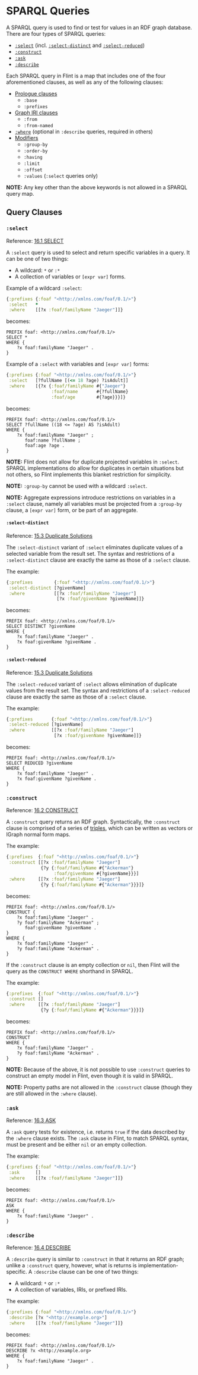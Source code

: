 # SPARQL Queries

A SPARQL query is used to find or test for values in an RDF graph database. There are four types of SPARQL queries:
- [`:select`](query.md#select) (incl. [`:select-distinct`](query.md#select-distinct) and [`:select-reduced`](query.md#select-reduced))
- [`:construct`](query.md#construct)
- [`:ask`](query.md#ask)
- [`:describe`](query.md#describe)

Each SPARQL query in Flint is a map that includes one of the four aforementioned clauses, as well as any of the following clauses:

- [Prologue clauses](prologue.md)
  - `:base`
  - `:prefixes`
- [Graph IRI clauses](graph.md)
  - `:from`
  - `:from-named`
- [`:where`](where.md) (optional in `:describe` queries, required in others)
- [Modifiers](modifier.md)
  - `:group-by`
  - `:order-by`
  - `:having`
  - `:limit`
  - `:offset`
  - `:values` (`:select` queries only)

**NOTE:** Any key other than the above keywords is not allowed in a SPARQL query map.

## Query Clauses

### `:select`

Reference: [16.1 SELECT](https://www.w3.org/TR/sparql11-query/#select)

A `:select` query is used to select and return specific variables in a query. It can be one of two things:
- A wildcard: `*` or `:*`
- A collection of variables or `[expr var]` forms.

Example of a wildcard `:select`:
```clojure
{:prefixes {:foaf "<http://xmlns.com/foaf/0.1/>"}
 :select   *
 :where    [[?x :foaf/familyName "Jaeger"]]}
```
becomes:
```sparql
PREFIX foaf: <http://xmlns.com/foaf/0.1/>
SELECT *
WHERE {
    ?x foaf:familyName "Jaeger" .
}
```

Example of a `:select` with variables and `[expr var]` forms:
```clojure
{:prefixes {:foaf "<http://xmlns.com/foaf/0.1/>"}
 :select   [?fullName [(<= 18 ?age) ?isAdult]]
 :where    [{?x {:foaf/familyName #{"Jaeger"}
                 :foaf/name       #{?fullName}
                 :foaf/age        #{?age}}}]}
```
becomes:
```sparql
PREFIX foaf: <http://xmlns.com/foaf/0.1/>
SELECT ?fullName ((18 <= ?age) AS ?isAdult)
WHERE {
    ?x foaf:familyName "Jaeger" ;
       foaf:name ?fullName ;
       foaf:age ?age .
}
```

**NOTE:** Flint does not allow for duplicate projected variables in `:select`. SPARQL implementations do allow for duplicates in certain situations but not others, so Flint implements this blanket restriction for simplicity.

**NOTE:** `:group-by` cannot be used with a wildcard `:select`.

**NOTE:** Aggregate expressions introduce restrictions on variables in a `:select` clause, namely all variables must be projected from a `:group-by` clause, a `[expr var]` form, or be part of an aggregate.

#### `:select-distinct`

Reference: [15.3 Duplicate Solutions](https://www.w3.org/TR/sparql11-query/#modDuplicates)

The `:select-distinct` variant of `:select` eliminates duplicate values of a selected variable from the result set. The syntax and restrictions of a `:select-distinct` clause are exactly the same as those of a `:select` clause.

The example:
```clojure
{:prefixes        {:foaf "<http://xmlns.com/foaf/0.1/>"}
 :select-distinct [?givenName]
 :where           [[?x :foaf/familyName "Jaeger"]
                   [?x :foaf/givenName ?givenName]]}
```
becomes:
```sparql
PREFIX foaf: <http://xmlns.com/foaf/0.1/>
SELECT DISTINCT ?givenName
WHERE {
    ?x foaf:familyName "Jaeger" .
    ?x foaf:givenName ?givenName .
}
```

#### `:select-reduced`

Reference: [15.3 Duplicate Solutions](https://www.w3.org/TR/sparql11-query/#modDuplicates)

The `:select-reduced` variant of `:select` allows elimination of duplicate values from the result set. The syntax and restrictions of a `:select-reduced` clause are exactly the same as those of a `:select` clause.

The example:
```clojure
{:prefixes       {:foaf "<http://xmlns.com/foaf/0.1/>"}
 :select-reduced [?givenName]
 :where          [[?x :foaf/familyName "Jaeger"]
                  [?x :foaf/givenName ?givenName]]}
```
becomes:
```sparql
PREFIX foaf: <http://xmlns.com/foaf/0.1/>
SELECT REDUCED ?givenName
WHERE {
    ?x foaf:familyName "Jaeger" .
    ?x foaf:givenName ?givenName .
}
```

### `:construct`

Reference: [16.2 CONSTRUCT](https://www.w3.org/TR/sparql11-query/#construct)

A `:construct` query returns an RDF graph. Syntactically, the `:construct` clause is comprised of a series of [triples](triple.md), which can be written as vectors or IGraph normal form maps.

The example:
```clojure
{:prefixes  {:foaf "<http://xmlns.com/foaf/0.1/>"}
 :construct [[?x :foaf/familyName "Jaeger"]
             {?y {:foaf/familyName #{"Ackerman"}
                  :foaf/givenName #{?givenName}}}]
 :where     [[?x :foaf/familyName "Jaeger"]
             {?y {:foaf/familyName #{"Ackerman"}}}]}
```
becomes:
```sparql
PREFIX foaf: <http://xmlns.com/foaf/0.1/>
CONSTRUCT {
    ?x foaf:familyName "Jaeger" .
    ?y foaf:familyName "Ackerman" ;
       foaf:givenName ?givenName .
}
WHERE {
    ?x foaf:familyName "Jaeger" .
    ?y foaf:familyName "Ackerman" .
}
```

If the `:construct` clause is an empty collection or `nil`, then Flint will the query as the `CONSTRUCT WHERE` shorthand in SPARQL.

The example:
```clojure
{:prefixes  {:foaf "<http://xmlns.com/foaf/0.1/>"}
 :construct []
 :where     [[?x :foaf/familyName "Jaeger"]
             {?y {:foaf/familyName #{"Ackerman"}}}]}
```
becomes:
```
PREFIX foaf: <http://xmlns.com/foaf/0.1/>
CONSTRUCT
WHERE {
    ?x foaf:familyName "Jaeger" .
    ?y foaf:familyName "Ackerman" .
}
```

**NOTE:** Because of the above, it is not possible to use `:construct` queries to construct an empty model in Flint, even though it is valid in SPARQL.

**NOTE:** Property paths are not allowed in the `:construct` clause (though they are still allowed in the `:where` clause).

### `:ask`

Reference: [16.3 ASK](https://www.w3.org/TR/sparql11-query/#ask)

A `:ask` query tests for existence, i.e. returns `true` if the data described by the `:where` clause exists. The `:ask` clause in Flint, to match SPARQL syntax, must be present and be either `nil` or an empty collection.

The example:
```clojure
{:prefixes {:foaf "<http://xmlns.com/foaf/0.1/>"}
 :ask      []
 :where    [[?x :foaf/familyName "Jaeger"]]}
```
becomes:
```sparql
PREFIX foaf: <http://xmlns.com/foaf/0.1/>
ASK
WHERE {
    ?x foaf:familyName "Jaeger" .
}
```

### `:describe`

Reference: [16.4 DESCRIBE](https://www.w3.org/TR/sparql11-query/#describe)

A `:describe` query is similar to `:construct` in that it returns an RDF graph; unlike a `:construct` query, however, what is returns is implementation-specific. A `:describe` clause can be one of two things:
- A wildcard: `*` or `:*`
- A collection of variables, IRIs, or prefixed IRIs.

The example:
```clojure
{:prefixes {:foaf "<http://xmlns.com/foaf/0.1/>"}
 :describe [?x "<http://example.org>"]
 :where    [[?x :foaf/familyName "Jaeger"]]}
```
becomes:
```sparql
PREFIX foaf: <http://xmlns.com/foaf/0.1/>
DESCRIBE ?x <http://example.org>
WHERE {
    ?x foaf:familyName "Jaeger" .
}
```
